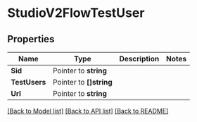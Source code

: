 # StudioV2FlowTestUser

## Properties

Name | Type | Description | Notes
------------ | ------------- | ------------- | -------------
**Sid** | Pointer to **string** |  |
**TestUsers** | Pointer to **[]string** |  |
**Url** | Pointer to **string** |  |

[[Back to Model list]](../README.md#documentation-for-models) [[Back to API list]](../README.md#documentation-for-api-endpoints) [[Back to README]](../README.md)


